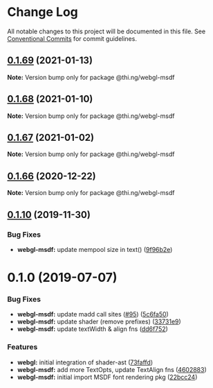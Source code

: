 # Change Log

All notable changes to this project will be documented in this file.
See [Conventional Commits](https://conventionalcommits.org) for commit guidelines.

## [0.1.69](https://github.com/thi-ng/umbrella/compare/@thi.ng/webgl-msdf@0.1.68...@thi.ng/webgl-msdf@0.1.69) (2021-01-13)

**Note:** Version bump only for package @thi.ng/webgl-msdf





## [0.1.68](https://github.com/thi-ng/umbrella/compare/@thi.ng/webgl-msdf@0.1.67...@thi.ng/webgl-msdf@0.1.68) (2021-01-10)

**Note:** Version bump only for package @thi.ng/webgl-msdf





## [0.1.67](https://github.com/thi-ng/umbrella/compare/@thi.ng/webgl-msdf@0.1.66...@thi.ng/webgl-msdf@0.1.67) (2021-01-02)

**Note:** Version bump only for package @thi.ng/webgl-msdf





## [0.1.66](https://github.com/thi-ng/umbrella/compare/@thi.ng/webgl-msdf@0.1.65...@thi.ng/webgl-msdf@0.1.66) (2020-12-22)

**Note:** Version bump only for package @thi.ng/webgl-msdf





## [0.1.10](https://github.com/thi-ng/umbrella/compare/@thi.ng/webgl-msdf@0.1.9...@thi.ng/webgl-msdf@0.1.10) (2019-11-30)

### Bug Fixes

* **webgl-msdf:** update mempool size in text() ([9f96b2e](https://github.com/thi-ng/umbrella/commit/9f96b2ec525cd8d8a5d5e31d39352f0c6e350991))

# 0.1.0 (2019-07-07)

### Bug Fixes

* **webgl-msdf:** update madd call sites ([#95](https://github.com/thi-ng/umbrella/issues/95)) ([5c6fa50](https://github.com/thi-ng/umbrella/commit/5c6fa50))
* **webgl-msdf:** update shader (remove prefixes) ([33731e9](https://github.com/thi-ng/umbrella/commit/33731e9))
* **webgl-msdf:** update textWidth & align fns ([dd6f752](https://github.com/thi-ng/umbrella/commit/dd6f752))

### Features

* **webgl:** initial integration of shader-ast ([73faffd](https://github.com/thi-ng/umbrella/commit/73faffd))
* **webgl-msdf:** add more TextOpts, update TextAlign fns ([4602883](https://github.com/thi-ng/umbrella/commit/4602883))
* **webgl-msdf:** initial import MSDF font rendering pkg ([22bcc24](https://github.com/thi-ng/umbrella/commit/22bcc24))
